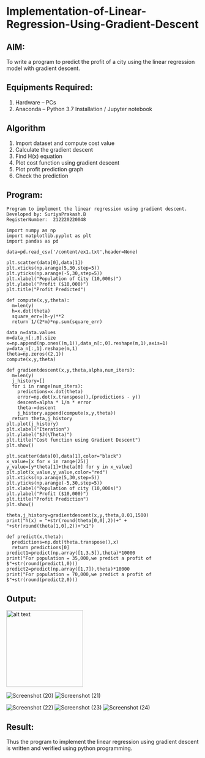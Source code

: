 # Implementation-of-Linear-Regression-Using-Gradient-Descent

## AIM:
To write a program to predict the profit of a city using the linear regression model with gradient descent.

## Equipments Required:
1. Hardware – PCs
2. Anaconda – Python 3.7 Installation / Jupyter notebook

## Algorithm
1. Import dataset and compute cost value
2. Calculate the gradient descent
3. Find H(x) equation
4. Plot cost function using gradient descent
5. Plot profit prediction graph
6. Check the prediction

## Program:
```
Program to implement the linear regression using gradient descent.
Developed by: SuriyaPrakash.B
RegisterNumber:  212220220048
```
```
import numpy as np
import matplotlib.pyplot as plt
import pandas as pd
```
```
data=pd.read_csv('/content/ex1.txt',header=None)
```
```
plt.scatter(data[0],data[1])
plt.xticks(np.arange(5,30,step=5))
plt.yticks(np.arange(-5,30,step=5))
plt.xlabel("Population of City (10,000s)")
plt.ylabel("Profit ($10,000)")
plt.title("Profit Predicted")
```
```
def compute(x,y,theta):
  m=len(y)
  h=x.dot(theta)
  square_err=(h-y)**2
  return 1/(2*m)*np.sum(square_err)
```
```
data_n=data.values
m=data_n[:,0].size
x=np.append(np.ones((m,1)),data_n[:,0].reshape(m,1),axis=1)
y=data_n[:,1].reshape(m,1)
theta=np.zeros((2,1))
compute(x,y,theta)
```
```
def gradientdescent(x,y,theta,alpha,num_iters):
  m=len(y)
  j_history=[]
  for i in range(num_iters):
    predictions=x.dot(theta)
    error=np.dot(x.transpose(),(predictions - y))
    descent=alpha * 1/m * error
    theta-=descent
    j_history.append(compute(x,y,theta))
  return theta,j_history
plt.plot(j_history)
plt.xlabel("Iteration")
plt.ylabel("$J(\Theta)")
plt.title("Cost function using Gradient Descent")
plt.show()
```
```
plt.scatter(data[0],data[1],color="black")
x_value=[x for x in range(25)]
y_value=[y*theta[1]+theta[0] for y in x_value]
plt.plot(x_value,y_value,color="red")
plt.xticks(np.arange(5,30,step=5))
plt.yticks(np.arange(-5,30,step=5))
plt.xlabel("Population of city (10,000s)")
plt.ylabel("Profit ($10,000)")
plt.title("Profit Prediction")
plt.show()
```
```
theta,j_history=gradientdescent(x,y,theta,0.01,1500)
print("h(x) = "+str(round(theta[0,0],2))+" + "+str(round(theta[1,0],2))+"x1")
```
```
def predict(x,theta):
  predictions=np.dot(theta.transpose(),x)
  return predictions[0]
predict1=predict(np.array([1,3.5]),theta)*10000
print("For population = 35,000,we predict a profit of $"+str(round(predict1,0)))
predict2=predict(np.array([1,7]),theta)*10000
print("For population = 70,000,we predict a profit of $"+str(round(predict2,0)))
```

## Output:
<img src="https://github.com/Username24112002/Implementation-of-Linear-Regression-Using-Gradient-Descent/assets/104640337/e6588547-a95c-4154-b83c-ffdd4ba71bfc" alt="alt text" width="200" height="200">

![Screenshot (20)](https://github.com/Username24112002/Implementation-of-Linear-Regression-Using-Gradient-Descent/assets/104640337/960aa6ee-4cad-47a7-9e99-e563d32ddff2)
![Screenshot (21)](https://github.com/Username24112002/Implementation-of-Linear-Regression-Using-Gradient-Descent/assets/104640337/a155b2f5-15c1-4d6f-a769-4b29a7f5f1f4)

![Screenshot (22)](https://github.com/Username24112002/Implementation-of-Linear-Regression-Using-Gradient-Descent/assets/104640337/87342bdf-4cbd-4b2a-8c5e-b14004afc0cc)
![Screenshot (23)](https://github.com/Username24112002/Implementation-of-Linear-Regression-Using-Gradient-Descent/assets/104640337/26425a72-4165-4be5-9bcf-61757ec13007)
![Screenshot (24)](https://github.com/Username24112002/Implementation-of-Linear-Regression-Using-Gradient-Descent/assets/104640337/1e6efc7c-75aa-47ea-a04e-e5a7701ba34a)

## Result:
Thus the program to implement the linear regression using gradient descent is written and verified using python programming.
